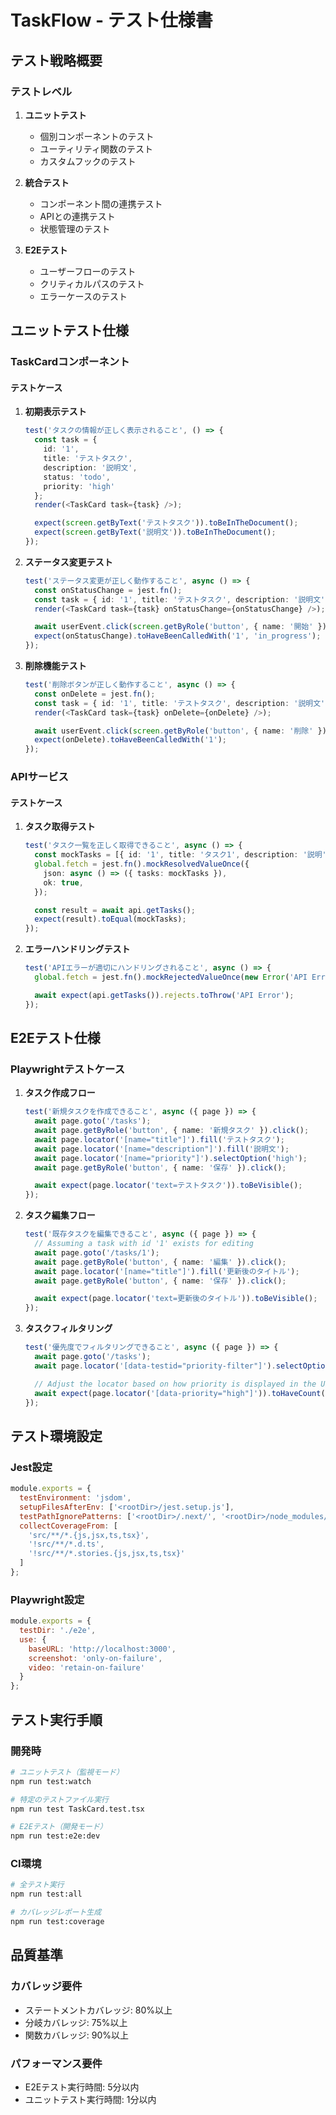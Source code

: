 # TaskFlow - テスト仕様書

## テスト戦略概要

### テストレベル
1. **ユニットテスト**
   - 個別コンポーネントのテスト
   - ユーティリティ関数のテスト
   - カスタムフックのテスト

2. **統合テスト**
   - コンポーネント間の連携テスト
   - APIとの連携テスト
   - 状態管理のテスト

3. **E2Eテスト**
   - ユーザーフローのテスト
   - クリティカルパスのテスト
   - エラーケースのテスト

## ユニットテスト仕様

### TaskCardコンポーネント

#### テストケース
1. **初期表示テスト**
   ```typescript
   test('タスクの情報が正しく表示されること', () => {
     const task = {
       id: '1',
       title: 'テストタスク',
       description: '説明文',
       status: 'todo',
       priority: 'high'
     };
     render(<TaskCard task={task} />);

     expect(screen.getByText('テストタスク')).toBeInTheDocument();
     expect(screen.getByText('説明文')).toBeInTheDocument();
   });
   ```

2. **ステータス変更テスト**
   ```typescript
   test('ステータス変更が正しく動作すること', async () => {
     const onStatusChange = jest.fn();
     const task = { id: '1', title: 'テストタスク', description: '説明文', status: 'todo', priority: 'high' }; // Define task here
     render(<TaskCard task={task} onStatusChange={onStatusChange} />);

     await userEvent.click(screen.getByRole('button', { name: '開始' })); // Assuming a button with "開始" text/label
     expect(onStatusChange).toHaveBeenCalledWith('1', 'in_progress');
   });
   ```

3. **削除機能テスト**
   ```typescript
   test('削除ボタンが正しく動作すること', async () => {
     const onDelete = jest.fn();
     const task = { id: '1', title: 'テストタスク', description: '説明文', status: 'todo', priority: 'high' }; // Define task here
     render(<TaskCard task={task} onDelete={onDelete} />);

     await userEvent.click(screen.getByRole('button', { name: '削除' })); // Assuming a button with "削除" text/label
     expect(onDelete).toHaveBeenCalledWith('1');
   });
   ```

### APIサービス

#### テストケース
1. **タスク取得テスト**
   ```typescript
   test('タスク一覧を正しく取得できること', async () => {
     const mockTasks = [{ id: '1', title: 'タスク1', description: '説明', status: 'todo', priority: 'low' }]; // Example task data
     global.fetch = jest.fn().mockResolvedValueOnce({
       json: async () => ({ tasks: mockTasks }),
       ok: true,
     });

     const result = await api.getTasks();
     expect(result).toEqual(mockTasks);
   });
   ```

2. **エラーハンドリングテスト**
   ```typescript
   test('APIエラーが適切にハンドリングされること', async () => {
     global.fetch = jest.fn().mockRejectedValueOnce(new Error('API Error'));

     await expect(api.getTasks()).rejects.toThrow('API Error');
   });
   ```

## E2Eテスト仕様

### Playwrightテストケース

1. **タスク作成フロー**
   ```typescript
   test('新規タスクを作成できること', async ({ page }) => {
     await page.goto('/tasks');
     await page.getByRole('button', { name: '新規タスク' }).click();
     await page.locator('[name="title"]').fill('テストタスク');
     await page.locator('[name="description"]').fill('説明文');
     await page.locator('[name="priority"]').selectOption('high');
     await page.getByRole('button', { name: '保存' }).click();

     await expect(page.locator('text=テストタスク')).toBeVisible();
   });
   ```

2. **タスク編集フロー**
   ```typescript
   test('既存タスクを編集できること', async ({ page }) => {
     // Assuming a task with id '1' exists for editing
     await page.goto('/tasks/1');
     await page.getByRole('button', { name: '編集' }).click();
     await page.locator('[name="title"]').fill('更新後のタイトル');
     await page.getByRole('button', { name: '保存' }).click();

     await expect(page.locator('text=更新後のタイトル')).toBeVisible();
   });
   ```

3. **タスクフィルタリング**
   ```typescript
   test('優先度でフィルタリングできること', async ({ page }) => {
     await page.goto('/tasks');
     await page.locator('[data-testid="priority-filter"]').selectOption('high');

     // Adjust the locator based on how priority is displayed in the UI
     await expect(page.locator('[data-priority="high"]')).toHaveCount(3);
   });
   ```

## テスト環境設定

### Jest設定
```javascript
module.exports = {
  testEnvironment: 'jsdom',
  setupFilesAfterEnv: ['<rootDir>/jest.setup.js'],
  testPathIgnorePatterns: ['<rootDir>/.next/', '<rootDir>/node_modules/'],
  collectCoverageFrom: [
    'src/**/*.{js,jsx,ts,tsx}',
    '!src/**/*.d.ts',
    '!src/**/*.stories.{js,jsx,ts,tsx}'
  ]
};
```

### Playwright設定
```javascript
module.exports = {
  testDir: './e2e',
  use: {
    baseURL: 'http://localhost:3000',
    screenshot: 'only-on-failure',
    video: 'retain-on-failure'
  }
};
```

## テスト実行手順

### 開発時
```bash
# ユニットテスト（監視モード）
npm run test:watch

# 特定のテストファイル実行
npm run test TaskCard.test.tsx

# E2Eテスト（開発モード）
npm run test:e2e:dev
```

### CI環境
```bash
# 全テスト実行
npm run test:all

# カバレッジレポート生成
npm run test:coverage
```

## 品質基準

### カバレッジ要件
- ステートメントカバレッジ: 80%以上
- 分岐カバレッジ: 75%以上
- 関数カバレッジ: 90%以上

### パフォーマンス要件
- E2Eテスト実行時間: 5分以内
- ユニットテスト実行時間: 1分以内